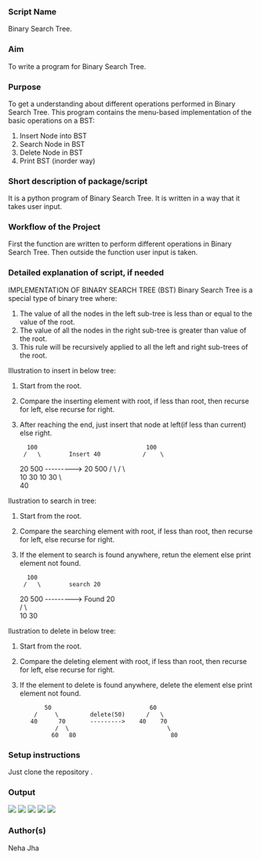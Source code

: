 ### Script Name
Binary Search Tree.

### Aim
To write a program for Binary Search Tree.

### Purpose
To get a understanding about different operations performed in Binary Search Tree.
This program contains the menu-based implementation of the basic operations on a BST:
1. Insert Node into BST
2. Search Node in BST
3. Delete Node in BST
4. Print BST (inorder way)

### Short description of package/script
It is a python program of Binary Search Tree.
It is written in a way that it takes user input.

### Workflow of the Project
First the function are written to perform different operations in Binary Search Tree.
Then outside the function user input is taken.

### Detailed explanation of script, if needed
IMPLEMENTATION OF BINARY SEARCH TREE (BST)
Binary Search Tree is a special type of binary tree where:
1. The value of all the nodes in the left sub-tree is less than or equal to the value of the root.
2. The value of all the nodes in the right sub-tree is greater than value of the root.
3. This rule will be recursively applied to all the left and right sub-trees of the root.

Illustration to insert in below tree: 
1. Start from the root. 
2. Compare the inserting element with root, if less than root, then recurse for left, else recurse for right. 
3. After reaching the end, just insert that node at left(if less than current) else right. 

         100                               100
        /   \        Insert 40            /    \
      20     500    --------->          20     500 
     /  \                              /  \  
    10   30                           10   30
                                              \   
                                              40

llustration to search in tree: 
1. Start from the root. 
2. Compare the searching element with root, if less than root, then recurse for left, else recurse for right. 
3. If the element to search is found anywhere, retun the element else print element not found. 

         100                               
        /   \        search 20            
      20     500    --------->      Found 20     
     /  \                               
    10   30 

llustration to delete in below tree: 
1. Start from the root. 
2. Compare the deleting element with root, if less than root, then recurse for left, else recurse for right. 
3. If the element to delete is found anywhere, delete the element else print element not found. 

        
              50                            60
           /     \         delete(50)      /   \
          40      70       --------->    40    70 
                 /  \                            \ 
                60   80                           80

### Setup instructions
Just clone the repository .

### Output
<img src="https://github.com/prathimacode-hub/PyAlgo-Tree/blob/9606669f3d21028f99850fd311850341526ecec3/Trees/Binary%20Search%20Tree/Images/output1.png">

<img src="https://github.com/prathimacode-hub/PyAlgo-Tree/blob/9606669f3d21028f99850fd311850341526ecec3/Trees/Binary%20Search%20Tree/Images/output2.png">

<img src="https://github.com/prathimacode-hub/PyAlgo-Tree/blob/9606669f3d21028f99850fd311850341526ecec3/Trees/Binary%20Search%20Tree/Images/output3.png">

<img src="https://github.com/prathimacode-hub/PyAlgo-Tree/blob/9606669f3d21028f99850fd311850341526ecec3/Trees/Binary%20Search%20Tree/Images/output4.png">

<img src="https://github.com/prathimacode-hub/PyAlgo-Tree/blob/9606669f3d21028f99850fd311850341526ecec3/Trees/Binary%20Search%20Tree/Images/output5.png">

### Author(s)
Neha Jha
